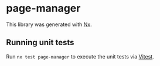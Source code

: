 # page-manager

This library was generated with [Nx](https://nx.dev).

## Running unit tests

Run `nx test page-manager` to execute the unit tests via [Vitest](https://vitest.dev/).
